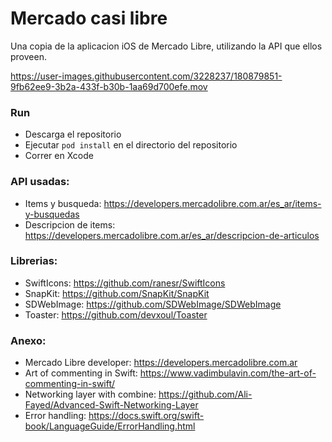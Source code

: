 # Mercado casi libre

Una copia de la aplicacion iOS de Mercado Libre, utilizando la API que ellos proveen.

https://user-images.githubusercontent.com/3228237/180879851-9fb62ee9-3b2a-433f-b30b-1aa69d700efe.mov

### Run
- Descarga el repositorio
- Ejecutar `pod install` en el directorio del repositorio
- Correr en Xcode

### API usadas:
- Items y busqueda: https://developers.mercadolibre.com.ar/es_ar/items-y-busquedas
- Descripcion de items: https://developers.mercadolibre.com.ar/es_ar/descripcion-de-articulos

### Librerias:
- SwiftIcons: https://github.com/ranesr/SwiftIcons
- SnapKit: https://github.com/SnapKit/SnapKit
- SDWebImage: https://github.com/SDWebImage/SDWebImage
- Toaster: https://github.com/devxoul/Toaster

### Anexo:
- Mercado Libre developer: https://developers.mercadolibre.com.ar
- Art of commenting in Swift: https://www.vadimbulavin.com/the-art-of-commenting-in-swift/
- Networking layer with combine: https://github.com/Ali-Fayed/Advanced-Swift-Networking-Layer
- Error handling: https://docs.swift.org/swift-book/LanguageGuide/ErrorHandling.html
























































